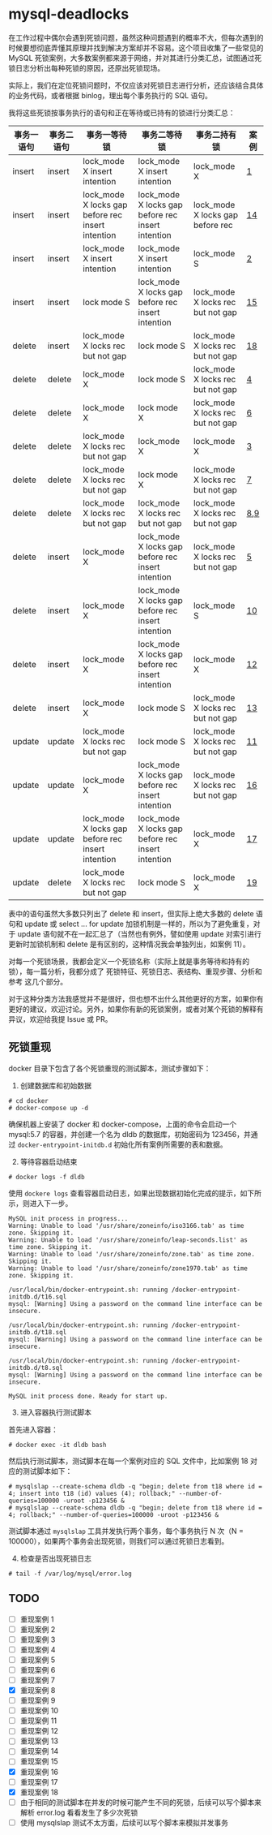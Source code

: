 # mysql-deadlocks

在工作过程中偶尔会遇到死锁问题，虽然这种问题遇到的概率不大，但每次遇到的时候要想彻底弄懂其原理并找到解决方案却并不容易。这个项目收集了一些常见的 MySQL 死锁案例，大多数案例都来源于网络，并对其进行分类汇总，试图通过死锁日志分析出每种死锁的原因，还原出死锁现场。

实际上，我们在定位死锁问题时，不仅应该对死锁日志进行分析，还应该结合具体的业务代码，或者根据 binlog，理出每个事务执行的 SQL 语句。

我将这些死锁按事务执行的语句和正在等待或已持有的锁进行分类汇总：

|事务一语句|事务二语句|事务一等待锁|事务二等待锁|事务二持有锁|案例|
|---------|-----------|---------|-----------|-----------|---|
|insert|insert|lock_mode X insert intention|lock_mode X insert intention|lock_mode X|[1](https://github.com/aneasystone/mysql-deadlocks/blob/master/1.md)|
|insert|insert|lock_mode X locks gap before rec insert intention|lock_mode X locks gap before rec insert intention|lock_mode X locks gap before rec|[14](https://github.com/aneasystone/mysql-deadlocks/blob/master/14.md)|
|insert|insert|lock_mode X insert intention|lock_mode X insert intention|lock_mode S|[2](https://github.com/aneasystone/mysql-deadlocks/blob/master/2.md)|
|insert|insert|lock mode S|lock_mode X locks gap before rec insert intention|lock_mode X locks rec but not gap|[15](https://github.com/aneasystone/mysql-deadlocks/blob/master/15.md)|
|delete|insert|lock_mode X locks rec but not gap|lock mode S|lock_mode X locks rec but not gap|[18](https://github.com/aneasystone/mysql-deadlocks/blob/master/18.md)|
|delete|delete|lock_mode X|lock mode S|lock_mode X locks rec but not gap|[4](https://github.com/aneasystone/mysql-deadlocks/blob/master/4.md)|
|delete|delete|lock_mode X|lock mode X|lock_mode X locks rec but not gap|[6](https://github.com/aneasystone/mysql-deadlocks/blob/master/6.md)|
|delete|delete|lock_mode X locks rec but not gap|lock_mode X|lock_mode X|[3](https://github.com/aneasystone/mysql-deadlocks/blob/master/3.md)|
|delete|delete|lock_mode X locks rec but not gap|lock mode X|lock_mode X locks rec but not gap|[7](https://github.com/aneasystone/mysql-deadlocks/blob/master/7.md)|
|delete|delete|lock_mode X locks rec but not gap|lock_mode X locks rec but not gap|lock_mode X locks rec but not gap|[8](https://github.com/aneasystone/mysql-deadlocks/blob/master/8.md),[9](https://github.com/aneasystone/mysql-deadlocks/blob/master/9.md)|
|delete|insert|lock_mode X|lock_mode X locks gap before rec insert intention|lock_mode X locks rec but not gap|[5](https://github.com/aneasystone/mysql-deadlocks/blob/master/5.md)|
|delete|insert|lock_mode X|lock_mode X locks gap before rec insert intention|lock_mode S|[10](https://github.com/aneasystone/mysql-deadlocks/blob/master/10.md)|
|delete|insert|lock_mode X|lock_mode X locks gap before rec insert intention|lock_mode X|[12](https://github.com/aneasystone/mysql-deadlocks/blob/master/12.md)|
|delete|insert|lock_mode X|lock mode S|lock_mode X locks rec but not gap|[13](https://github.com/aneasystone/mysql-deadlocks/blob/master/13.md)|
|update|update|lock_mode X locks rec but not gap|lock mode S|lock_mode X locks rec but not gap|[11](https://github.com/aneasystone/mysql-deadlocks/blob/master/11.md)|
|update|update|lock_mode X|lock_mode X locks gap before rec insert intention|lock_mode X locks rec but not gap|[16](https://github.com/aneasystone/mysql-deadlocks/blob/master/16.md)|
|update|update|lock_mode X locks gap before rec insert intention|lock_mode X locks gap before rec insert intention|lock_mode X|[17](https://github.com/aneasystone/mysql-deadlocks/blob/master/17.md)|
|update|delete|lock_mode X locks rec but not gap|lock mode S|lock_mode X|[19](https://github.com/aneasystone/mysql-deadlocks/blob/master/19.md)|

表中的语句虽然大多数只列出了 delete 和 insert，但实际上绝大多数的 delete 语句和 update 或 select ... for update 加锁机制是一样的，所以为了避免重复，对于 update 语句就不在一起汇总了（当然也有例外，譬如使用 update 对索引进行更新时加锁机制和 delete 是有区别的，这种情况我会单独列出，如案例 11）。

对每一个死锁场景，我都会定义一个死锁名称（实际上就是事务等待和持有的锁），每一篇分析，我都分成了 死锁特征、死锁日志、表结构、重现步骤、分析和参考 这几个部分。

对于这种分类方法我感觉并不是很好，但也想不出什么其他更好的方案，如果你有更好的建议，欢迎讨论。另外，如果你有新的死锁案例，或者对某个死锁的解释有异议，欢迎给我提 Issue 或 PR。

## 死锁重现

docker 目录下包含了各个死锁重现的测试脚本，测试步骤如下：

1. 创建数据库和初始数据

```
# cd docker
# docker-compose up -d
```

确保机器上安装了 docker 和 docker-compose，上面的命令会启动一个 mysql:5.7 的容器，并创建一个名为 dldb 的数据库，初始密码为 123456，并通过 `docker-entrypoint-initdb.d` 初始化所有案例所需要的表和数据。

2. 等待容器启动结束

```
# docker logs -f dldb
```

使用 `dockere logs` 查看容器启动日志，如果出现数据初始化完成的提示，如下所示，则进入下一步。

```
MySQL init process in progress...
Warning: Unable to load '/usr/share/zoneinfo/iso3166.tab' as time zone. Skipping it.
Warning: Unable to load '/usr/share/zoneinfo/leap-seconds.list' as time zone. Skipping it.
Warning: Unable to load '/usr/share/zoneinfo/zone.tab' as time zone. Skipping it.
Warning: Unable to load '/usr/share/zoneinfo/zone1970.tab' as time zone. Skipping it.

/usr/local/bin/docker-entrypoint.sh: running /docker-entrypoint-initdb.d/t16.sql
mysql: [Warning] Using a password on the command line interface can be insecure.

/usr/local/bin/docker-entrypoint.sh: running /docker-entrypoint-initdb.d/t18.sql
mysql: [Warning] Using a password on the command line interface can be insecure.

/usr/local/bin/docker-entrypoint.sh: running /docker-entrypoint-initdb.d/t8.sql
mysql: [Warning] Using a password on the command line interface can be insecure.

MySQL init process done. Ready for start up.
```

3. 进入容器执行测试脚本

首先进入容器：

```
# docker exec -it dldb bash
```

然后执行测试脚本，测试脚本在每一个案例对应的 SQL 文件中，比如案例 18 对应的测试脚本如下：

```
# mysqlslap --create-schema dldb -q "begin; delete from t18 where id = 4; insert into t18 (id) values (4); rollback;" --number-of-queries=100000 -uroot -p123456 &
# mysqlslap --create-schema dldb -q "begin; delete from t18 where id = 4; rollback;" --number-of-queries=100000 -uroot -p123456 &
```

测试脚本通过 `mysqlslap` 工具并发执行两个事务，每个事务执行 N 次（N = 100000），如果两个事务会出现死锁，则我们可以通过死锁日志看到。

4. 检查是否出现死锁日志

```
# tail -f /var/log/mysql/error.log
```

## TODO

- [ ] 重现案例 1
- [ ] 重现案例 2
- [ ] 重现案例 3
- [ ] 重现案例 4
- [ ] 重现案例 5
- [ ] 重现案例 6
- [ ] 重现案例 7
- [x] 重现案例 8
- [ ] 重现案例 9
- [ ] 重现案例 10
- [ ] 重现案例 11
- [ ] 重现案例 12
- [ ] 重现案例 13
- [ ] 重现案例 14
- [ ] 重现案例 15
- [x] 重现案例 16
- [ ] 重现案例 17
- [x] 重现案例 18
- [ ] 由于相同的测试脚本在并发的时候可能产生不同的死锁，后续可以写个脚本来解析 error.log 看看发生了多少次死锁
- [ ] 使用 mysqlslap 测试不太方面，后续可以写个脚本来模拟并发事务